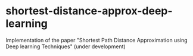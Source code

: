 # shortest-distance-approx-deep-learning
Implementation of the paper "Shortest Path Distance Approximation using Deep learning Techniques" (under development)
